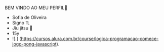 BEM VINDO AO MEU PERFIL🪬
   - Sofia de Oliveira
   - Signo ♏️
   - Jiu jitsu 🥋
   - 15y
   - ![.] (https://cursos.alura.com.br/course/logica-programacao-comece-jogo-pong-javascript).
